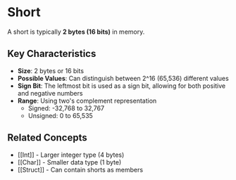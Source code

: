 # Short

A short is typically **2 bytes (16 bits)** in memory.

## Key Characteristics

- **Size**: 2 bytes or 16 bits
- **Possible Values**: Can distinguish between 2^16 (65,536) different values
- **Sign Bit**: The leftmost bit is used as a sign bit, allowing for both positive and negative numbers
- **Range**: Using two's complement representation
  - Signed: -32,768 to 32,767
  - Unsigned: 0 to 65,535

## Related Concepts

- [[Int]] - Larger integer type (4 bytes)
- [[Char]] - Smaller data type (1 byte)
- [[Struct]] - Can contain shorts as members

